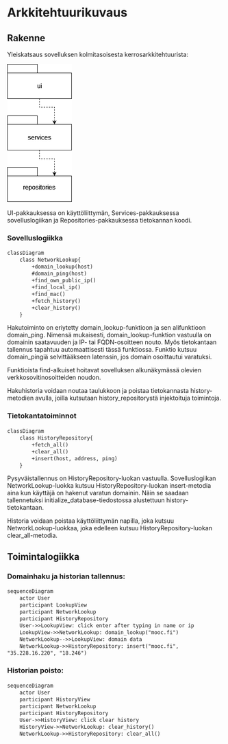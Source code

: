# Arkkitehtuurikuvaus

## Rakenne

Yleiskatsaus sovelluksen kolmitasoisesta kerrosarkkitehtuurista:

![Pakkauskaavio](https://raw.githubusercontent.com/weverhall/ot-harjoitustyo/master/dokumentaatio/kuvat/pakkauskaavio.png "Pakkauskaavio")

UI-pakkauksessa on käyttöliittymän, Services-pakkauksessa sovelluslogiikan ja Repositories-pakkauksessa tietokannan koodi.

### Sovelluslogiikka

```mermaid
classDiagram
    class NetworkLookup{   
        +domain_lookup(host)
        #domain_ping(host)
        +find_own_public_ip()
        +find_local_ip()
        +find_mac()
        +fetch_history()
        +clear_history()
    }
```

Hakutoiminto on eriytetty domain_lookup-funktioon ja sen alifunktioon domain_ping. Nimensä mukaisesti, domain_lookup-funktion vastuulla on domainin saatavuuden ja IP- tai FQDN-osoitteen nouto. Myös tietokantaan tallennus tapahtuu automaattisesti tässä funktiossa. Funktio kutsuu domain_pingiä selvittääkseen latenssin, jos domain osoittautui varatuksi.

Funktioista find-alkuiset hoitavat sovelluksen alkunäkymässä olevien verkkosovitinosoitteiden noudon.

Hakuhistoria voidaan noutaa taulukkoon ja poistaa tietokannasta history-metodien avulla, joilla kutsutaan history_repositorystä injektoituja toimintoja.

### Tietokantatoiminnot

```mermaid
classDiagram
    class HistoryRepository{   
        +fetch_all()
        +clear_all()
        +insert(host, address, ping)
    }
```

Pysyväistallennus on HistoryRepository-luokan vastuulla. Sovelluslogiikan NetworkLookup-luokka kutsuu HistoryRepository-luokan insert-metodia aina kun käyttäjä on hakenut varatun domainin. Näin se saadaan tallennetuksi initialize_database-tiedostossa alustettuun history-tietokantaan.

Historia voidaan poistaa käyttöliittymän napilla, joka kutsuu NetworkLookup-luokkaa, joka edelleen kutsuu HistoryRepository-luokan clear_all-metodia.

## Toimintalogiikka

### Domainhaku ja historian tallennus:

```mermaid
sequenceDiagram
    actor User
    participant LookupView
    participant NetworkLookup
    participant HistoryRepository
    User->>LookupView: click enter after typing in name or ip
    LookupView->>NetworkLookup: domain_lookup("mooc.fi")
    NetworkLookup-->>LookupView: domain data
    NetworkLookup->>HistoryRepository: insert("mooc.fi", "35.228.16.220", "18.246")
```

### Historian poisto:

```mermaid
sequenceDiagram
    actor User
    participant HistoryView
    participant NetworkLookup
    participant HistoryRepository
    User->>HistoryView: click clear history
    HistoryView->>NetworkLookup: clear_history()
    NetworkLookup->>HistoryRepository: clear_all()
```
